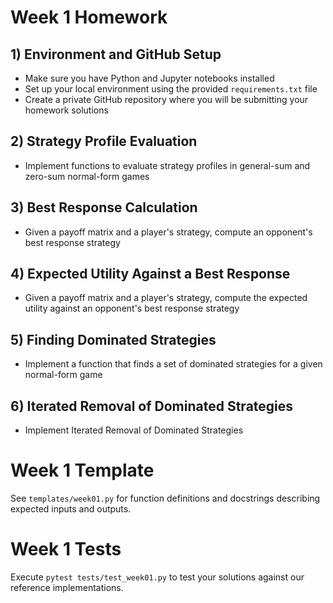 # Week 1 Homework

## 1) Environment and GitHub Setup
- Make sure you have Python and Jupyter notebooks installed
- Set up your local environment using the provided `requirements.txt` file
- Create a private GitHub repository where you will be submitting your homework solutions

## 2) Strategy Profile Evaluation
- Implement functions to evaluate strategy profiles in general-sum and zero-sum normal-form games

## 3) Best Response Calculation
- Given a payoff matrix and a player's strategy, compute an opponent's best response strategy

## 4) Expected Utility Against a Best Response
- Given a payoff matrix and a player's strategy, compute the expected utility against an opponent's best response strategy

## 5) Finding Dominated Strategies
- Implement a function that finds a set of dominated strategies for a given normal-form game

## 6) Iterated Removal of Dominated Strategies
- Implement Iterated Removal of Dominated Strategies

# Week 1 Template

See `templates/week01.py` for function definitions and docstrings describing expected inputs and outputs.

# Week 1 Tests

Execute `pytest tests/test_week01.py` to test your solutions against our reference implementations.
